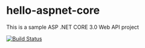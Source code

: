 # hello-aspnet-core
This is a sample ASP .NET CORE 3.0 Web API project

[![Build Status](https://dev.azure.com/venkateshv76/hello-aspnetcore/_apis/build/status/venky76v.hello-aspnetcore?branchName=master)](https://dev.azure.com/venkateshv76/hello-aspnetcore/_build/latest?definitionId=4&branchName=master)